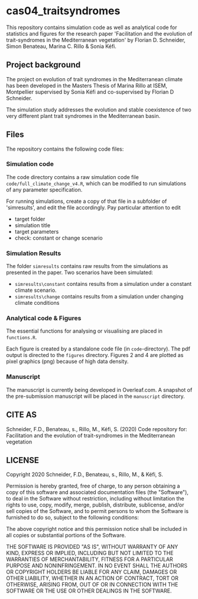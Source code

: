 # cas04_traitsyndromes

This repository contains simulation code as well as analytical code for statistics and figures for the research paper 'Facilitation and the evolution of trait-syndromes in the Mediterranean vegetation' by Florian D. Schneider, Simon Benateau, Marina C. Rillo & Sonia Kéfi.


## Project background

The project on evolution of trait syndromes in the Mediterranean climate has been developed in the Masters Thesis of Marina Rillo at ISEM, Montpellier supervised by Sonia Kéfi and co-supervised by Florian D Schneider. 

The simulation study addresses the evolution and stable coexistence of two very different plant trait syndromes in the Mediterranean basin. 

## Files

The repository contains the following code files: 

### Simulation code

The code directory contains a raw simulation code file `code/full_climate_change_v4.R`, which can be modified to run simulations of any parameter specification. 

For running simulations, create a copy of that file in a subfolder of 'simresults', and edit the file accordingly. Pay particular attention to edit

- target folder
- simulation title
- target parameters
- check: constant or change scenario

### Simulation Results

The folder `simresults` contains raw results from the simulations as presented in the paper. Two scenarios have been simulated: 

- `simresults\constant` contains results from a simulation under a constant climate scenario.  
- `simresults\change` contains results from a simulation under changing climate conditions 

### Analytical code & Figures

The essential functions for analysing or visualising are placed in `functions.R`. 

Each figure is created by a standalone code file (in `code`-directory). The pdf output is directed to the `figures` directory. Figures 2 and 4 are plotted as pixel graphics (png) because of high data density. 

### Manuscript

The manuscript is currently being developed in Overleaf.com. 
A snapshot of the pre-submission manuscript will be placed in the `manuscript` directory. 

## CITE AS

Schneider, F.D., Benateau, s., Rillo, M., Kéfi, S. (2020) Code repository for: Facilitation and the evolution of trait-syndromes in the Mediterranean vegetation


## LICENSE

Copyright 2020 Schneider, F.D., Benateau, s., Rillo, M., & Kéfi, S.

Permission is hereby granted, free of charge, to any person obtaining a copy of this software and associated documentation files (the "Software"), to deal in the Software without restriction, including without limitation the rights to use, copy, modify, merge, publish, distribute, sublicense, and/or sell copies of the Software, and to permit persons to whom the Software is furnished to do so, subject to the following conditions:

The above copyright notice and this permission notice shall be included in all copies or substantial portions of the Software.

THE SOFTWARE IS PROVIDED "AS IS", WITHOUT WARRANTY OF ANY KIND, EXPRESS OR IMPLIED, INCLUDING BUT NOT LIMITED TO THE WARRANTIES OF MERCHANTABILITY, FITNESS FOR A PARTICULAR PURPOSE AND NONINFRINGEMENT. IN NO EVENT SHALL THE AUTHORS OR COPYRIGHT HOLDERS BE LIABLE FOR ANY CLAIM, DAMAGES OR OTHER LIABILITY, WHETHER IN AN ACTION OF CONTRACT, TORT OR OTHERWISE, ARISING FROM, OUT OF OR IN CONNECTION WITH THE SOFTWARE OR THE USE OR OTHER DEALINGS IN THE SOFTWARE.


